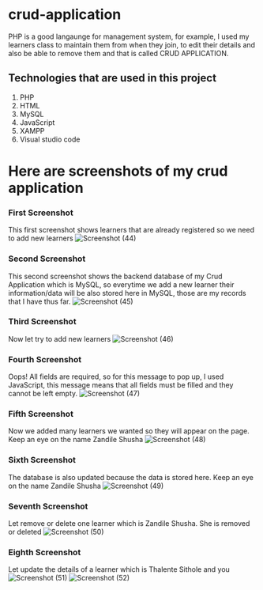 # crud-application
PHP is a good langaunge for management system, for example, I used my learners class to maintain them from when they join, 
to edit their details and also be able to remove them and that is called CRUD APPLICATION. 

## Technologies that are used in this project
1. PHP
2. HTML
3. MySQL
4. JavaScript
5. XAMPP
6. Visual studio code

# Here are screenshots of my crud application
### First Screenshot
This first screenshot shows learners that are already registered so we need to add new learners
![Screenshot (44)](https://github.com/LwandoMadebe/crud-application/assets/147529941/68c5181a-4ab5-404f-a552-93dfc3da04a4)

### Second Screenshot
This second screenshot shows the backend database of my Crud Application which is MySQL, so everytime we add a new learner
their information/data will be also stored here in MySQL, those are my records that I have thus far.
![Screenshot (45)](https://github.com/LwandoMadebe/crud-application/assets/147529941/02e37a5d-9603-441c-b17a-bf36caa95039)

### Third Screenshot
Now let try to add new learners
![Screenshot (46)](https://github.com/LwandoMadebe/crud-application/assets/147529941/fba23318-3510-450c-81d1-3051772bff42)

### Fourth Screenshot
Oops! All fields are required, so for this message to pop up, I used JavaScript, this message means that all fields must be filled and they 
cannot be left empty.
![Screenshot (47)](https://github.com/LwandoMadebe/crud-application/assets/147529941/381667b2-3ad8-454e-bac6-62145407faba)

### Fifth Screenshot
Now we added many learners we wanted so they will appear on the page. Keep an eye on the name Zandile Shusha
![Screenshot (48)](https://github.com/LwandoMadebe/crud-application/assets/147529941/a78e171e-d2d5-4ff3-a282-91dbba349c88)

### Sixth Screenshot
The database is also updated because the data is stored here. Keep an eye on the name Zandile Shusha
![Screenshot (49)](https://github.com/LwandoMadebe/crud-application/assets/147529941/e8c1bf33-73e3-4039-803c-74eb31ddf996)

### Seventh Screenshot
Let remove or delete one learner which is Zandile Shusha. She is removed or deleted
![Screenshot (50)](https://github.com/LwandoMadebe/crud-application/assets/147529941/22de1df1-daf3-4bf4-9819-dcf3795787b9)

### Eighth Screenshot
Let update the details of a learner which is Thalente Sithole and you 
![Screenshot (51)](https://github.com/LwandoMadebe/crud-application/assets/147529941/b6528660-a211-4ec6-addd-8fcac1494e6b)
![Screenshot (52)](https://github.com/LwandoMadebe/crud-application/assets/147529941/ca2c5ada-37ed-4a78-b14f-40b9242081a4)
